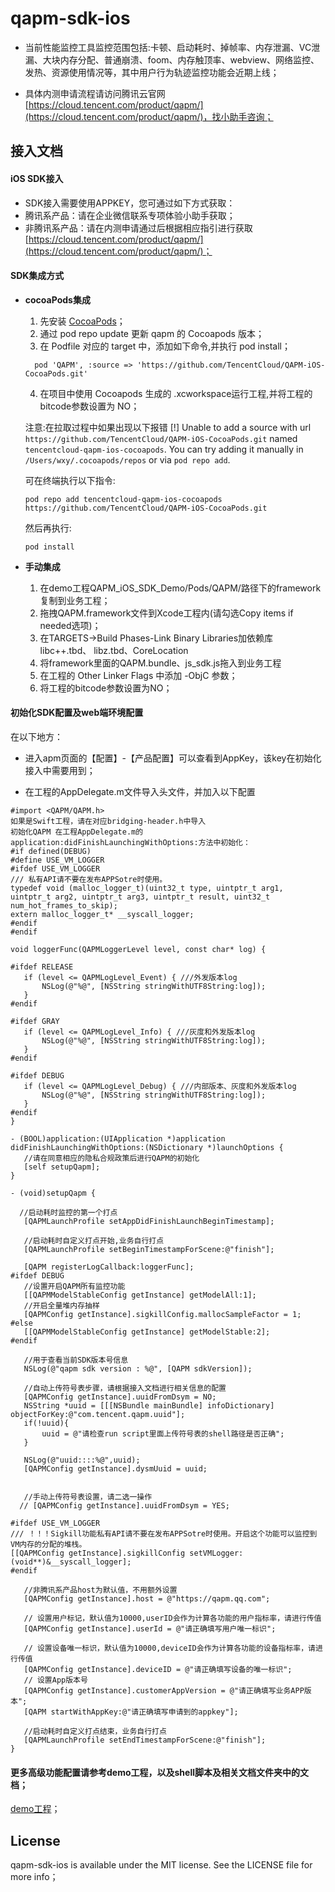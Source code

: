 # qapm-sdk-ios

* 当前性能监控工具监控范围包括:卡顿、启动耗时、掉帧率、内存泄漏、VC泄漏、大块内存分配、普通崩溃、foom、内存触顶率、webview、网络监控、发热、资源使用情况等，其中用户行为轨迹监控功能会近期上线；

* 具体内测申请流程请访问腾讯云官网[https://cloud.tencent.com/product/qapm/](https://cloud.tencent.com/product/qapm/)，找小助手咨询；

## 接入文档

#### iOS SDK接入
* SDK接入需要使用APPKEY，您可通过如下方式获取：
* 腾讯系产品：请在企业微信联系专项体验小助手获取；
* 非腾讯系产品：请在内测申请通过后根据相应指引进行获取[https://cloud.tencent.com/product/qapm/](https://cloud.tencent.com/product/qapm/)；

#### SDK集成方式

* **cocoaPods集成**
  1. 先安装 [CocoaPods](https://guides.cocoapods.org/using/getting-started.html)；
  2. 通过 pod repo update 更新 qapm 的 Cocoapods 版本；
  3. 在 Podfile 对应的 target 中，添加如下命令,并执行 pod install；
   ```
     pod 'QAPM', :source => 'https://github.com/TencentCloud/QAPM-iOS-CocoaPods.git'
    ```
    
  4. 在项目中使用 Cocoapods 生成的 .xcworkspace运行工程,并将工程的bitcode参数设置为 NO；
  
  注意:在拉取过程中如果出现以下报错
  [!] Unable to add a source with url `https://github.com/TencentCloud/QAPM-iOS-CocoaPods.git` named `tencentcloud-qapm-ios-cocoapods`.
You can try adding it manually in `/Users/wxy/.cocoapods/repos` or via `pod repo add`.

  可在终端执行以下指令:
     ```
     pod repo add tencentcloud-qapm-ios-cocoapods https://github.com/TencentCloud/QAPM-iOS-CocoaPods.git
    ```
  然后再执行:
     ```
     pod install 
    ```
* **手动集成**
  1. 在demo工程QAPM_iOS_SDK_Demo/Pods/QAPM/路径下的framework复制到业务工程；
  2. 拖拽QAPM.framework文件到Xcode工程内(请勾选Copy items if needed选项)；
  3. 在TARGETS->Build Phases-Link Binary Libraries加依赖库 libc++.tbd、 libz.tbd、CoreLocation
  4. 将framework里面的QAPM.bundle、js_sdk.js拖入到业务工程
  5. 在工程的 Other Linker Flags 中添加 -ObjC 参数；
  6. 将工程的bitcode参数设置为NO；


#### 初始化SDK配置及web端环境配置

在以下地方：

* 进入apm页面的【配置】-【产品配置】可以查看到AppKey，该key在初始化接入中需要用到；

* 在工程的AppDelegate.m文件导入头文件，并加入以下配置

 ```
#import <QAPM/QAPM.h>
如果是Swift工程，请在对应bridging-header.h中导入
初始化QAPM 在工程AppDelegate.m的application:didFinishLaunchingWithOptions:方法中初始化：
#if defined(DEBUG)
#define USE_VM_LOGGER
#ifdef USE_VM_LOGGER
/// 私有API请不要在发布APPSotre时使用。
typedef void (malloc_logger_t)(uint32_t type, uintptr_t arg1, uintptr_t arg2, uintptr_t arg3, uintptr_t result, uint32_t num_hot_frames_to_skip);
extern malloc_logger_t* __syscall_logger;
#endif
#endif

void loggerFunc(QAPMLoggerLevel level, const char* log) {

#ifdef RELEASE
    if (level <= QAPMLogLevel_Event) { ///外发版本log
        NSLog(@"%@", [NSString stringWithUTF8String:log]);
    }
#endif
    
#ifdef GRAY
    if (level <= QAPMLogLevel_Info) { ///灰度和外发版本log
        NSLog(@"%@", [NSString stringWithUTF8String:log]);
    }
#endif
    
#ifdef DEBUG
    if (level <= QAPMLogLevel_Debug) { ///内部版本、灰度和外发版本log
        NSLog(@"%@", [NSString stringWithUTF8String:log]);
    }
#endif
}

- (BOOL)application:(UIApplication *)application didFinishLaunchingWithOptions:(NSDictionary *)launchOptions {
    //请在同意相应的隐私合规政策后进行QAPM的初始化
    [self setupQapm];
}

- (void)setupQapm {

   //启动耗时监控的第一个打点
    [QAPMLaunchProfile setAppDidFinishLaunchBeginTimestamp];
    
    //启动耗时自定义打点开始,业务自行打点
    [QAPMLaunchProfile setBeginTimestampForScene:@"finish"];
    
    [QAPM registerLogCallback:loggerFunc];
#ifdef DEBUG
    //设置开启QAPM所有监控功能
    [[QAPMModelStableConfig getInstance] getModelAll:1];
    //开启全量堆内存抽样
    [QAPMConfig getInstance].sigkillConfig.mallocSampleFactor = 1;
#else
    [[QAPMModelStableConfig getInstance] getModelStable:2];
#endif
    
    //用于查看当前SDK版本号信息
    NSLog(@"qapm sdk version : %@", [QAPM sdkVersion]);
        
    //自动上传符号表步骤，请根据接入文档进行相关信息的配置
    [QAPMConfig getInstance].uuidFromDsym = NO;
    NSString *uuid = [[[NSBundle mainBundle] infoDictionary] objectForKey:@"com.tencent.qapm.uuid"];
    if(!uuid){
        uuid = @"请检查run script里面上传符号表的shell路径是否正确";
    }
    
    NSLog(@"uuid::::%@",uuid);
    [QAPMConfig getInstance].dysmUuid = uuid;
    
    
    //手动上传符号表设置，请二选一操作
   // [QAPMConfig getInstance].uuidFromDsym = YES;
    
#ifdef USE_VM_LOGGER
/// ！！！Sigkill功能私有API请不要在发布APPSotre时使用。开启这个功能可以监控到VM内存的分配的堆栈。
[[QAPMConfig getInstance].sigkillConfig setVMLogger:(void**)&__syscall_logger];
#endif

    //非腾讯系产品host为默认值，不用额外设置
    [QAPMConfig getInstance].host = @"https://qapm.qq.com";

    // 设置用户标记，默认值为10000,userID会作为计算各功能的用户指标率，请进行传值
    [QAPMConfig getInstance].userId = @"请正确填写用户唯一标识";
    
    // 设置设备唯一标识，默认值为10000,deviceID会作为计算各功能的设备指标率，请进行传值
    [QAPMConfig getInstance].deviceID = @"请正确填写设备的唯一标识";
    // 设置App版本号
    [QAPMConfig getInstance].customerAppVersion = @"请正确填写业务APP版本";
    [QAPM startWithAppKey:@"请正确填写申请到的appkey"];
    
    //启动耗时自定义打点结束，业务自行打点
    [QAPMLaunchProfile setEndTimestampForScene:@"finish"];
}
```
     
#### 更多高级功能配置请参考demo工程，以及shell脚本及相关文档文件夹中的文档；
[demo工程](https://github.com/TencentCloud/qapm-sdk-ios.git)；

## License

qapm-sdk-ios is available under the MIT license. See the LICENSE file for more info；

